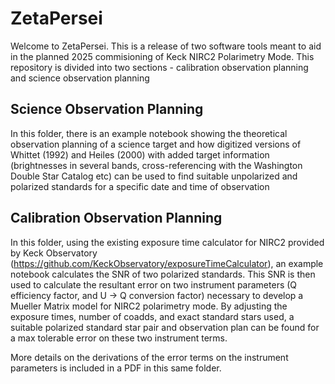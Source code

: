 # ZetaPersei

Welcome to ZetaPersei. This is a release of two software tools meant to aid in the planned 2025 commisioning of Keck NIRC2 Polarimetry Mode. This repository is divided into two sections - calibration observation planning and science observation planning

## Science Observation Planning

In this folder, there is an example notebook showing the theoretical observation planning of a science target and how digitized versions of Whittet (1992) and Heiles (2000) with added target information (brightnesses in several bands, cross-referencing with the Washington Double Star Catalog etc) can be used to find suitable unpolarized and polarized standards for a specific date and time of observation

## Calibration Observation Planning

In this folder, using the existing exposure time calculator for NIRC2 provided by Keck Observatory (https://github.com/KeckObservatory/exposureTimeCalculator), an example notebook calculates the SNR of two polarized standards. This SNR is then used to calculate the resultant error on two instrument parameters (Q efficiency factor, and U -> Q conversion factor) necessary to develop a Mueller Matrix model for NIRC2 polarimetry mode. By adjusting the exposure times, number of coadds, and exact standard stars used, a suitable polarized standard star pair and observation plan can be found for a max tolerable error on these two instrument terms. 

More details on the derivations of the error terms on the instrument parameters is included in a PDF in this same folder.
